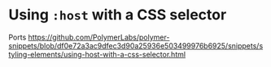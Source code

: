 # Using `:host` with a CSS selector

Ports https://github.com/PolymerLabs/polymer-snippets/blob/df0e72a3ac9dfec3d90a25936e503499976b6925/snippets/styling-elements/using-host-with-a-css-selector.html